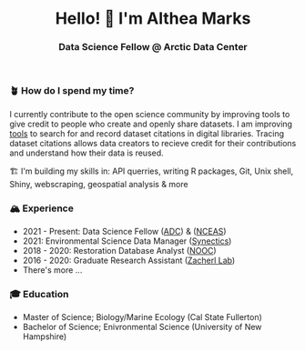 <h1 align="center"> Hello! 🔆 I'm Althea Marks </h1>

<h3 align="center"> Data Science Fellow @ Arctic Data Center </h3> 
<br>

### 🪴 How do I spend my time?

I currently contribute to the open science community by improving tools to give credit to people who create and openly share datasets. I am improving [tools](https://github.com/theamarks/scythe) to search for and record dataset citations in digital libraries. Tracing dataset citations allows data creators to recieve credit for their contributions and understand how their data is reused. 

🏗️ I'm building my skills in: API querries, writing R packages, Git, Unix shell, Shiny, webscraping, geospatial analysis & more 

### 🏔️ Experience 

- 2021 - Present: Data Science Fellow ([ADC](https://arcticdata.io/)) & ([NCEAS](https://nceas.ucsb.edu))
- 2021: Environmental Science Data Manager ([Synectics](https://synectics.net/public/framework/bannerhtml.aspx?dsn=systm&idhtml=334&banner=synectics_home.png&title=Synectics%20Environmental%20Data%20Services))
- 2018 - 2020: Restoration Database Analyst ([NOOC](https://olympiaoysternet.ucdavis.edu/))
- 2016 - 2020: Graduate Research Assistant ([Zacherl Lab](https://zacherllab.com/))
- There's more ...

### 🎓 Education
- Master of Science; Biology/Marine Ecology (Cal State Fullerton)
- Bachelor of Science; Enivronmental Science (University of New Hampshire)

<!--
**theamarks/theamarks** is a ✨ _special_ ✨ repository because its `README.md` (this file) appears on your GitHub profile.

Here are some ideas to get you started:

- 🔭 I’m currently working on ...
- 🌱 I’m currently learning ...
- 👯 I’m looking to collaborate on ...
- 🤔 I’m looking for help with ...
- 💬 Ask me about ...
- 📫 How to reach me: ...
- 😄 Pronouns: ...
- ⚡ Fun fact: ...

emoji directory: https://gist.github.com/rxaviers/7360908
-->
